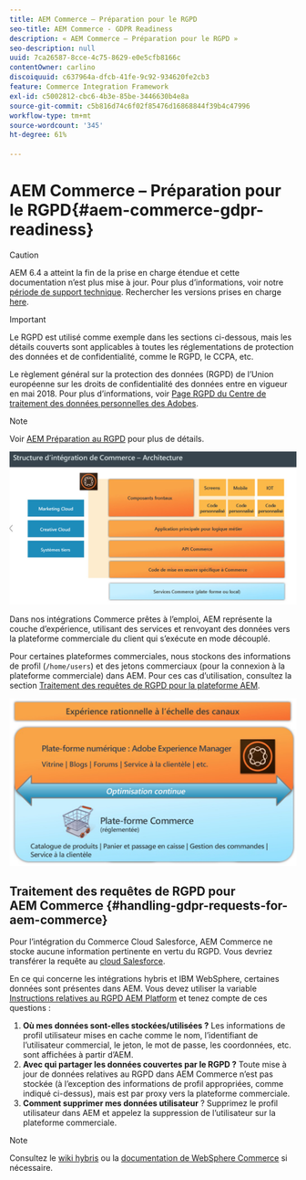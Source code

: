 ```yaml
---
title: AEM Commerce – Préparation pour le RGPD
seo-title: AEM Commerce - GDPR Readiness
description: « AEM Commerce – Préparation pour le RGPD »
seo-description: null
uuid: 7ca26587-8cce-4c75-8629-e0e5cfb8166c
contentOwner: carlino
discoiquuid: c637964a-dfcb-41fe-9c92-934620fe2cb3
feature: Commerce Integration Framework
exl-id: c5002812-cbc6-4b3e-85be-3446630b4e8a
source-git-commit: c5b816d74c6f02f85476d16868844f39b4c47996
workflow-type: tm+mt
source-wordcount: '345'
ht-degree: 61%

---
```


# AEM Commerce – Préparation pour le RGPD{#aem-commerce-gdpr-readiness}

>[!CAUTION]
>
>AEM 6.4 a atteint la fin de la prise en charge étendue et cette documentation n’est plus mise à jour. Pour plus d’informations, voir notre [période de support technique](https://helpx.adobe.com/fr/support/programs/eol-matrix.html). Rechercher les versions prises en charge [here](https://experienceleague.adobe.com/docs/?lang=fr).

>[!IMPORTANT]
>
>Le RGPD est utilisé comme exemple dans les sections ci-dessous, mais les détails couverts sont applicables à toutes les réglementations de protection des données et de confidentialité, comme le RGPD, le CCPA, etc.

Le règlement général sur la protection des données (RGPD) de l’Union européenne sur les droits de confidentialité des données entre en vigueur en mai 2018. Pour plus d’informations, voir [Page RGPD du Centre de traitement des données personnelles des Adobes](https://www.adobe.com/fr/privacy/general-data-protection-regulation.html).

>[!NOTE]
>
>Voir [AEM Préparation au RGPD](/help/managing/data-protection-and-privacy.md) pour plus de détails.

![screen_shot_2018-03-22at111606](assets/screen_shot_2018-03-22at111606.jpg)

Dans nos intégrations Commerce prêtes à l’emploi, AEM représente la couche d’expérience, utilisant des services et renvoyant des données vers la plateforme commerciale du client qui s’exécute en mode découplé.

Pour certaines plateformes commerciales, nous stockons des informations de profil (`/home/users`) et des jetons commerciaux (pour la connexion à la plateforme commerciale) dans AEM. Pour ces cas d’utilisation, consultez la section [Traitement des requêtes de RGPD pour la plateforme AEM](/help/sites-administering/handling-gdpr-requests-for-aem-platform.md).

![screen_shot_2018-03-22at111621](assets/screen_shot_2018-03-22at111621.jpg)

## Traitement des requêtes de RGPD pour AEM Commerce {#handling-gdpr-requests-for-aem-commerce}

Pour l’intégration du Commerce Cloud Salesforce, AEM Commerce ne stocke aucune information pertinente en vertu du RGPD. Vous devriez transférer la requête au [cloud Salesforce](https://documentation.demandware.com/).

En ce qui concerne les intégrations hybris et IBM WebSphere, certaines données sont présentes dans AEM. Vous devez utiliser la variable [Instructions relatives au RGPD AEM Platform](/help/sites-administering/handling-gdpr-requests-for-aem-platform.md) et tenez compte de ces questions :

1. **Où mes données sont-elles stockées/utilisées ?** Les informations de profil utilisateur mises en cache comme le nom, l’identifiant de l’utilisateur commercial, le jeton, le mot de passe, les coordonnées, etc. sont affichées à partir d’AEM.
1. **Avec qui partager les données couvertes par le RGPD ?** Toute mise à jour de données relatives au RGPD dans AEM Commerce n’est pas stockée (à l’exception des informations de profil appropriées, comme indiqué ci-dessus), mais est par proxy vers la plateforme commerciale.
1. **Comment supprimer mes données utilisateur** ? Supprimez le profil utilisateur dans AEM et appelez la suppression de l’utilisateur sur la plateforme commerciale.

>[!NOTE]
>
>Consultez le [wiki hybris](https://wiki.hybris.com/) ou la [documentation de WebSphere Commerce](https://www-01.ibm.com/support/docview.wss?uid=swg27036450) si nécessaire.
